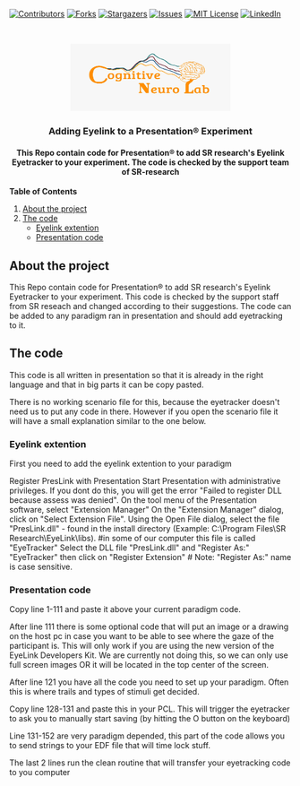 [![Contributors][contributors-shield]][contributors-url]
[![Forks][forks-shield]][forks-url]
[![Stargazers][stars-shield]][stars-url]
[![Issues][issues-shield]][issues-url]
[![MIT License][license-shield]][license-url]
[![LinkedIn][linkedin-shield]][linkedin-url]


<br />
<p align="center">
  <a href="https://github.com/DouweHorsthuis/Adding-Eyelink-to-experiment/">
    <img src="images/logo.jpeg" alt="Logo" width="286" height="120">
  </a> 

<h3 align="center">Adding Eyelink to a Presentation® Experiment</h3>

<h4 align="center">This Repo contain code for Presentation® to add SR research's Eyelink Eyetracker to your experiment. The code is checked by the support team of SR-research</h4>


**Table of Contents**
  
1. [About the project](#about-the-project)
2. [The code](#the-code)
    - [Eyelink extention](#eyelink-extention)  
    - [Presentation code](#presentation-code)  


## About the project  
This Repo contain code for Presentation® to add SR research's Eyelink Eyetracker to your experiment. This code is checked by the support staff from SR reseach and changed according to their suggestions. The code can be added to any paradigm ran in presentation and should add eyetracking to it. 

## The code
This code is all written in presentation so that it is already in the right language and that in big parts it can be copy pasted. 

There is no working scenario file for this, because the eyetracker doesn't need us to put any code in there. However if you open the scenario file it will have a small explanation similar to the one below. 

### Eyelink extention
First you need to add the eyelink extention to your paradigm

Register PresLink with Presentation
Start Presentation with administrative privileges. If you dont do this, you will get the error "Failed to register DLL because assess was denied".
On the tool menu of the Presentation software, select "Extension Manager"
On the "Extension Manager" dialog, click on "Select Extension File".
Using the Open File dialog, select the file "PresLink.dll" - found in the install directory (Example: C:\Program Files\SR Research\EyeLink\libs). #in some of our computer this file is called "EyeTracker"
Select the DLL file "PresLink.dll" and "Register As:" "EyeTracker" then click on "Register Extension" #
Note:
"Register As:" name is case sensitive.

### Presentation code

Copy line 1-111 and paste it above your current paradigm code. 

After line 111 there is some optional code that will put an image or a drawing on the host pc in case you want to be able to see where the gaze of the participant is. This will only work if you are using the new version of the EyeLink Developers Kit. We are currently not doing this, so we can only use full screen images OR it will be located in the top center of the screen.

After line 121 you have all the code you need to set up your paradigm. Often this is where trails and types of stimuli get decided.

Copy line 128-131 and paste this in your PCL. This will trigger the eyetracker to ask you to manually start saving (by hitting the O button on the keyboard)

Line 131-152 are very paradigm depended, this part of the code allows you to send strings to your EDF file that will time lock stuff. 

The last 2 lines run the clean routine that will transfer your eyetracking code to you computer


[contributors-shield]: https://img.shields.io/github/contributors/DouweHorsthuis/Adding-Eyelink-to-experiment.svg?style=for-the-badge
[contributors-url]: https://github.com/DouweHorsthuis/Adding-Eyelink-to-experiment/graphs/contributors
[forks-shield]: https://img.shields.io/github/forks/DouweHorsthuis/Adding-Eyelink-to-experiment.svg?style=for-the-badge
[forks-url]: https://github.com/DouweHorsthuis/Adding-Eyelink-to-experiment/network/members
[stars-shield]: https://img.shields.io/github/stars/DouweHorsthuis/Adding-Eyelink-to-experiment.svg?style=for-the-badge
[stars-url]: https://github.com/DouweHorsthuis/Adding-Eyelink-to-experiment/stargazers
[issues-shield]: https://img.shields.io/github/issues/DouweHorsthuis/Adding-Eyelink-to-experiment.svg?style=for-the-badge
[issues-url]: https://github.com/DouweHorsthuis/Adding-Eyelink-to-experiment/issues
[license-shield]: https://img.shields.io/github/license/DouweHorsthuis/Adding-Eyelink-to-experiment.svg?style=for-the-badge
[license-url]: https://github.com/DouweHorsthuis/Adding-Eyelink-to-experiment/blob/master/LICENSE.txt
[linkedin-shield]: https://img.shields.io/badge/-LinkedIn-black.svg?style=for-the-badge&logo=linkedin&colorB=555
[linkedin-url]: https://linkedin.com/in/douwe-horsthuis-725bb9188

